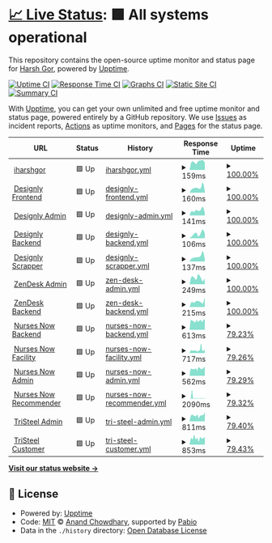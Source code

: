 # [📈 Live Status](https://iharshgor.github.io/upptime): <!--live status--> **🟩 All systems operational**

This repository contains the open-source uptime monitor and status page for [Harsh Gor](iharshgor.com), powered by [Upptime](https://github.com/upptime/upptime).

[![Uptime CI](https://github.com/iharshgor/upptime/workflows/Uptime%20CI/badge.svg)](https://github.com/iharshgor/upptime/actions?query=workflow%3A%22Uptime+CI%22)
[![Response Time CI](https://github.com/iharshgor/upptime/workflows/Response%20Time%20CI/badge.svg)](https://github.com/iharshgor/upptime/actions?query=workflow%3A%22Response+Time+CI%22)
[![Graphs CI](https://github.com/iharshgor/upptime/workflows/Graphs%20CI/badge.svg)](https://github.com/iharshgor/upptime/actions?query=workflow%3A%22Graphs+CI%22)
[![Static Site CI](https://github.com/iharshgor/upptime/workflows/Static%20Site%20CI/badge.svg)](https://github.com/iharshgor/upptime/actions?query=workflow%3A%22Static+Site+CI%22)
[![Summary CI](https://github.com/iharshgor/upptime/workflows/Summary%20CI/badge.svg)](https://github.com/iharshgor/upptime/actions?query=workflow%3A%22Summary+CI%22)

With [Upptime](https://upptime.js.org), you can get your own unlimited and free uptime monitor and status page, powered entirely by a GitHub repository. We use [Issues](https://github.com/iharshgor/upptime/issues) as incident reports, [Actions](https://github.com/iharshgor/upptime/actions) as uptime monitors, and [Pages](https://iharshgor.github.io/upptime) for the status page.

<!--start: status pages-->
<!-- This summary is generated by Upptime (https://github.com/upptime/upptime) -->
<!-- Do not edit this manually, your changes will be overwritten -->
<!-- prettier-ignore -->
| URL | Status | History | Response Time | Uptime |
| --- | ------ | ------- | ------------- | ------ |
| <img alt="" src="https://icons.duckduckgo.com/ip3/iharshgor.com.ico" height="13"> [iharshgor](https://iharshgor.com) | 🟩 Up | [iharshgor.yml](https://github.com/iharshgor/upptime/commits/HEAD/history/iharshgor.yml) | <details><summary><img alt="Response time graph" src="./graphs/iharshgor/response-time-week.png" height="20"> 159ms</summary><br><a href="https://iharshgor.github.io/upptime/history/iharshgor"><img alt="Response time 160" src="https://img.shields.io/endpoint?url=https%3A%2F%2Fraw.githubusercontent.com%2Fiharshgor%2Fupptime%2FHEAD%2Fapi%2Fiharshgor%2Fresponse-time.json"></a><br><a href="https://iharshgor.github.io/upptime/history/iharshgor"><img alt="24-hour response time 137" src="https://img.shields.io/endpoint?url=https%3A%2F%2Fraw.githubusercontent.com%2Fiharshgor%2Fupptime%2FHEAD%2Fapi%2Fiharshgor%2Fresponse-time-day.json"></a><br><a href="https://iharshgor.github.io/upptime/history/iharshgor"><img alt="7-day response time 159" src="https://img.shields.io/endpoint?url=https%3A%2F%2Fraw.githubusercontent.com%2Fiharshgor%2Fupptime%2FHEAD%2Fapi%2Fiharshgor%2Fresponse-time-week.json"></a><br><a href="https://iharshgor.github.io/upptime/history/iharshgor"><img alt="30-day response time 158" src="https://img.shields.io/endpoint?url=https%3A%2F%2Fraw.githubusercontent.com%2Fiharshgor%2Fupptime%2FHEAD%2Fapi%2Fiharshgor%2Fresponse-time-month.json"></a><br><a href="https://iharshgor.github.io/upptime/history/iharshgor"><img alt="1-year response time 160" src="https://img.shields.io/endpoint?url=https%3A%2F%2Fraw.githubusercontent.com%2Fiharshgor%2Fupptime%2FHEAD%2Fapi%2Fiharshgor%2Fresponse-time-year.json"></a></details> | <details><summary><a href="https://iharshgor.github.io/upptime/history/iharshgor">100.00%</a></summary><a href="https://iharshgor.github.io/upptime/history/iharshgor"><img alt="All-time uptime 100.00%" src="https://img.shields.io/endpoint?url=https%3A%2F%2Fraw.githubusercontent.com%2Fiharshgor%2Fupptime%2FHEAD%2Fapi%2Fiharshgor%2Fuptime.json"></a><br><a href="https://iharshgor.github.io/upptime/history/iharshgor"><img alt="24-hour uptime 100.00%" src="https://img.shields.io/endpoint?url=https%3A%2F%2Fraw.githubusercontent.com%2Fiharshgor%2Fupptime%2FHEAD%2Fapi%2Fiharshgor%2Fuptime-day.json"></a><br><a href="https://iharshgor.github.io/upptime/history/iharshgor"><img alt="7-day uptime 100.00%" src="https://img.shields.io/endpoint?url=https%3A%2F%2Fraw.githubusercontent.com%2Fiharshgor%2Fupptime%2FHEAD%2Fapi%2Fiharshgor%2Fuptime-week.json"></a><br><a href="https://iharshgor.github.io/upptime/history/iharshgor"><img alt="30-day uptime 100.00%" src="https://img.shields.io/endpoint?url=https%3A%2F%2Fraw.githubusercontent.com%2Fiharshgor%2Fupptime%2FHEAD%2Fapi%2Fiharshgor%2Fuptime-month.json"></a><br><a href="https://iharshgor.github.io/upptime/history/iharshgor"><img alt="1-year uptime 100.00%" src="https://img.shields.io/endpoint?url=https%3A%2F%2Fraw.githubusercontent.com%2Fiharshgor%2Fupptime%2FHEAD%2Fapi%2Fiharshgor%2Fuptime-year.json"></a></details>
| <img alt="" src="https://icons.duckduckgo.com/ip3/designlylabs.com.ico" height="13"> [Designly Frontend](https://designlylabs.com) | 🟩 Up | [designly-frontend.yml](https://github.com/iharshgor/upptime/commits/HEAD/history/designly-frontend.yml) | <details><summary><img alt="Response time graph" src="./graphs/designly-frontend/response-time-week.png" height="20"> 160ms</summary><br><a href="https://iharshgor.github.io/upptime/history/designly-frontend"><img alt="Response time 194" src="https://img.shields.io/endpoint?url=https%3A%2F%2Fraw.githubusercontent.com%2Fiharshgor%2Fupptime%2FHEAD%2Fapi%2Fdesignly-frontend%2Fresponse-time.json"></a><br><a href="https://iharshgor.github.io/upptime/history/designly-frontend"><img alt="24-hour response time 55" src="https://img.shields.io/endpoint?url=https%3A%2F%2Fraw.githubusercontent.com%2Fiharshgor%2Fupptime%2FHEAD%2Fapi%2Fdesignly-frontend%2Fresponse-time-day.json"></a><br><a href="https://iharshgor.github.io/upptime/history/designly-frontend"><img alt="7-day response time 160" src="https://img.shields.io/endpoint?url=https%3A%2F%2Fraw.githubusercontent.com%2Fiharshgor%2Fupptime%2FHEAD%2Fapi%2Fdesignly-frontend%2Fresponse-time-week.json"></a><br><a href="https://iharshgor.github.io/upptime/history/designly-frontend"><img alt="30-day response time 192" src="https://img.shields.io/endpoint?url=https%3A%2F%2Fraw.githubusercontent.com%2Fiharshgor%2Fupptime%2FHEAD%2Fapi%2Fdesignly-frontend%2Fresponse-time-month.json"></a><br><a href="https://iharshgor.github.io/upptime/history/designly-frontend"><img alt="1-year response time 194" src="https://img.shields.io/endpoint?url=https%3A%2F%2Fraw.githubusercontent.com%2Fiharshgor%2Fupptime%2FHEAD%2Fapi%2Fdesignly-frontend%2Fresponse-time-year.json"></a></details> | <details><summary><a href="https://iharshgor.github.io/upptime/history/designly-frontend">100.00%</a></summary><a href="https://iharshgor.github.io/upptime/history/designly-frontend"><img alt="All-time uptime 99.98%" src="https://img.shields.io/endpoint?url=https%3A%2F%2Fraw.githubusercontent.com%2Fiharshgor%2Fupptime%2FHEAD%2Fapi%2Fdesignly-frontend%2Fuptime.json"></a><br><a href="https://iharshgor.github.io/upptime/history/designly-frontend"><img alt="24-hour uptime 100.00%" src="https://img.shields.io/endpoint?url=https%3A%2F%2Fraw.githubusercontent.com%2Fiharshgor%2Fupptime%2FHEAD%2Fapi%2Fdesignly-frontend%2Fuptime-day.json"></a><br><a href="https://iharshgor.github.io/upptime/history/designly-frontend"><img alt="7-day uptime 100.00%" src="https://img.shields.io/endpoint?url=https%3A%2F%2Fraw.githubusercontent.com%2Fiharshgor%2Fupptime%2FHEAD%2Fapi%2Fdesignly-frontend%2Fuptime-week.json"></a><br><a href="https://iharshgor.github.io/upptime/history/designly-frontend"><img alt="30-day uptime 99.96%" src="https://img.shields.io/endpoint?url=https%3A%2F%2Fraw.githubusercontent.com%2Fiharshgor%2Fupptime%2FHEAD%2Fapi%2Fdesignly-frontend%2Fuptime-month.json"></a><br><a href="https://iharshgor.github.io/upptime/history/designly-frontend"><img alt="1-year uptime 99.98%" src="https://img.shields.io/endpoint?url=https%3A%2F%2Fraw.githubusercontent.com%2Fiharshgor%2Fupptime%2FHEAD%2Fapi%2Fdesignly-frontend%2Fuptime-year.json"></a></details>
| <img alt="" src="https://icons.duckduckgo.com/ip3/admin.designlylabs.com.ico" height="13"> [Designly Admin](https://admin.designlylabs.com/admin) | 🟩 Up | [designly-admin.yml](https://github.com/iharshgor/upptime/commits/HEAD/history/designly-admin.yml) | <details><summary><img alt="Response time graph" src="./graphs/designly-admin/response-time-week.png" height="20"> 141ms</summary><br><a href="https://iharshgor.github.io/upptime/history/designly-admin"><img alt="Response time 135" src="https://img.shields.io/endpoint?url=https%3A%2F%2Fraw.githubusercontent.com%2Fiharshgor%2Fupptime%2FHEAD%2Fapi%2Fdesignly-admin%2Fresponse-time.json"></a><br><a href="https://iharshgor.github.io/upptime/history/designly-admin"><img alt="24-hour response time 70" src="https://img.shields.io/endpoint?url=https%3A%2F%2Fraw.githubusercontent.com%2Fiharshgor%2Fupptime%2FHEAD%2Fapi%2Fdesignly-admin%2Fresponse-time-day.json"></a><br><a href="https://iharshgor.github.io/upptime/history/designly-admin"><img alt="7-day response time 141" src="https://img.shields.io/endpoint?url=https%3A%2F%2Fraw.githubusercontent.com%2Fiharshgor%2Fupptime%2FHEAD%2Fapi%2Fdesignly-admin%2Fresponse-time-week.json"></a><br><a href="https://iharshgor.github.io/upptime/history/designly-admin"><img alt="30-day response time 133" src="https://img.shields.io/endpoint?url=https%3A%2F%2Fraw.githubusercontent.com%2Fiharshgor%2Fupptime%2FHEAD%2Fapi%2Fdesignly-admin%2Fresponse-time-month.json"></a><br><a href="https://iharshgor.github.io/upptime/history/designly-admin"><img alt="1-year response time 135" src="https://img.shields.io/endpoint?url=https%3A%2F%2Fraw.githubusercontent.com%2Fiharshgor%2Fupptime%2FHEAD%2Fapi%2Fdesignly-admin%2Fresponse-time-year.json"></a></details> | <details><summary><a href="https://iharshgor.github.io/upptime/history/designly-admin">100.00%</a></summary><a href="https://iharshgor.github.io/upptime/history/designly-admin"><img alt="All-time uptime 100.00%" src="https://img.shields.io/endpoint?url=https%3A%2F%2Fraw.githubusercontent.com%2Fiharshgor%2Fupptime%2FHEAD%2Fapi%2Fdesignly-admin%2Fuptime.json"></a><br><a href="https://iharshgor.github.io/upptime/history/designly-admin"><img alt="24-hour uptime 100.00%" src="https://img.shields.io/endpoint?url=https%3A%2F%2Fraw.githubusercontent.com%2Fiharshgor%2Fupptime%2FHEAD%2Fapi%2Fdesignly-admin%2Fuptime-day.json"></a><br><a href="https://iharshgor.github.io/upptime/history/designly-admin"><img alt="7-day uptime 100.00%" src="https://img.shields.io/endpoint?url=https%3A%2F%2Fraw.githubusercontent.com%2Fiharshgor%2Fupptime%2FHEAD%2Fapi%2Fdesignly-admin%2Fuptime-week.json"></a><br><a href="https://iharshgor.github.io/upptime/history/designly-admin"><img alt="30-day uptime 100.00%" src="https://img.shields.io/endpoint?url=https%3A%2F%2Fraw.githubusercontent.com%2Fiharshgor%2Fupptime%2FHEAD%2Fapi%2Fdesignly-admin%2Fuptime-month.json"></a><br><a href="https://iharshgor.github.io/upptime/history/designly-admin"><img alt="1-year uptime 100.00%" src="https://img.shields.io/endpoint?url=https%3A%2F%2Fraw.githubusercontent.com%2Fiharshgor%2Fupptime%2FHEAD%2Fapi%2Fdesignly-admin%2Fuptime-year.json"></a></details>
| <img alt="" src="https://icons.duckduckgo.com/ip3/api.designlylabs.com.ico" height="13"> [Designly Backend](https://api.designlylabs.com/status) | 🟩 Up | [designly-backend.yml](https://github.com/iharshgor/upptime/commits/HEAD/history/designly-backend.yml) | <details><summary><img alt="Response time graph" src="./graphs/designly-backend/response-time-week.png" height="20"> 106ms</summary><br><a href="https://iharshgor.github.io/upptime/history/designly-backend"><img alt="Response time 123" src="https://img.shields.io/endpoint?url=https%3A%2F%2Fraw.githubusercontent.com%2Fiharshgor%2Fupptime%2FHEAD%2Fapi%2Fdesignly-backend%2Fresponse-time.json"></a><br><a href="https://iharshgor.github.io/upptime/history/designly-backend"><img alt="24-hour response time 111" src="https://img.shields.io/endpoint?url=https%3A%2F%2Fraw.githubusercontent.com%2Fiharshgor%2Fupptime%2FHEAD%2Fapi%2Fdesignly-backend%2Fresponse-time-day.json"></a><br><a href="https://iharshgor.github.io/upptime/history/designly-backend"><img alt="7-day response time 106" src="https://img.shields.io/endpoint?url=https%3A%2F%2Fraw.githubusercontent.com%2Fiharshgor%2Fupptime%2FHEAD%2Fapi%2Fdesignly-backend%2Fresponse-time-week.json"></a><br><a href="https://iharshgor.github.io/upptime/history/designly-backend"><img alt="30-day response time 122" src="https://img.shields.io/endpoint?url=https%3A%2F%2Fraw.githubusercontent.com%2Fiharshgor%2Fupptime%2FHEAD%2Fapi%2Fdesignly-backend%2Fresponse-time-month.json"></a><br><a href="https://iharshgor.github.io/upptime/history/designly-backend"><img alt="1-year response time 123" src="https://img.shields.io/endpoint?url=https%3A%2F%2Fraw.githubusercontent.com%2Fiharshgor%2Fupptime%2FHEAD%2Fapi%2Fdesignly-backend%2Fresponse-time-year.json"></a></details> | <details><summary><a href="https://iharshgor.github.io/upptime/history/designly-backend">100.00%</a></summary><a href="https://iharshgor.github.io/upptime/history/designly-backend"><img alt="All-time uptime 81.57%" src="https://img.shields.io/endpoint?url=https%3A%2F%2Fraw.githubusercontent.com%2Fiharshgor%2Fupptime%2FHEAD%2Fapi%2Fdesignly-backend%2Fuptime.json"></a><br><a href="https://iharshgor.github.io/upptime/history/designly-backend"><img alt="24-hour uptime 100.00%" src="https://img.shields.io/endpoint?url=https%3A%2F%2Fraw.githubusercontent.com%2Fiharshgor%2Fupptime%2FHEAD%2Fapi%2Fdesignly-backend%2Fuptime-day.json"></a><br><a href="https://iharshgor.github.io/upptime/history/designly-backend"><img alt="7-day uptime 100.00%" src="https://img.shields.io/endpoint?url=https%3A%2F%2Fraw.githubusercontent.com%2Fiharshgor%2Fupptime%2FHEAD%2Fapi%2Fdesignly-backend%2Fuptime-week.json"></a><br><a href="https://iharshgor.github.io/upptime/history/designly-backend"><img alt="30-day uptime 76.67%" src="https://img.shields.io/endpoint?url=https%3A%2F%2Fraw.githubusercontent.com%2Fiharshgor%2Fupptime%2FHEAD%2Fapi%2Fdesignly-backend%2Fuptime-month.json"></a><br><a href="https://iharshgor.github.io/upptime/history/designly-backend"><img alt="1-year uptime 81.57%" src="https://img.shields.io/endpoint?url=https%3A%2F%2Fraw.githubusercontent.com%2Fiharshgor%2Fupptime%2FHEAD%2Fapi%2Fdesignly-backend%2Fuptime-year.json"></a></details>
| <img alt="" src="https://icons.duckduckgo.com/ip3/scrap.designlylabs.com.ico" height="13"> [Designly Scrapper](https://scrap.designlylabs.com/status) | 🟩 Up | [designly-scrapper.yml](https://github.com/iharshgor/upptime/commits/HEAD/history/designly-scrapper.yml) | <details><summary><img alt="Response time graph" src="./graphs/designly-scrapper/response-time-week.png" height="20"> 137ms</summary><br><a href="https://iharshgor.github.io/upptime/history/designly-scrapper"><img alt="Response time 149" src="https://img.shields.io/endpoint?url=https%3A%2F%2Fraw.githubusercontent.com%2Fiharshgor%2Fupptime%2FHEAD%2Fapi%2Fdesignly-scrapper%2Fresponse-time.json"></a><br><a href="https://iharshgor.github.io/upptime/history/designly-scrapper"><img alt="24-hour response time 70" src="https://img.shields.io/endpoint?url=https%3A%2F%2Fraw.githubusercontent.com%2Fiharshgor%2Fupptime%2FHEAD%2Fapi%2Fdesignly-scrapper%2Fresponse-time-day.json"></a><br><a href="https://iharshgor.github.io/upptime/history/designly-scrapper"><img alt="7-day response time 137" src="https://img.shields.io/endpoint?url=https%3A%2F%2Fraw.githubusercontent.com%2Fiharshgor%2Fupptime%2FHEAD%2Fapi%2Fdesignly-scrapper%2Fresponse-time-week.json"></a><br><a href="https://iharshgor.github.io/upptime/history/designly-scrapper"><img alt="30-day response time 155" src="https://img.shields.io/endpoint?url=https%3A%2F%2Fraw.githubusercontent.com%2Fiharshgor%2Fupptime%2FHEAD%2Fapi%2Fdesignly-scrapper%2Fresponse-time-month.json"></a><br><a href="https://iharshgor.github.io/upptime/history/designly-scrapper"><img alt="1-year response time 149" src="https://img.shields.io/endpoint?url=https%3A%2F%2Fraw.githubusercontent.com%2Fiharshgor%2Fupptime%2FHEAD%2Fapi%2Fdesignly-scrapper%2Fresponse-time-year.json"></a></details> | <details><summary><a href="https://iharshgor.github.io/upptime/history/designly-scrapper">100.00%</a></summary><a href="https://iharshgor.github.io/upptime/history/designly-scrapper"><img alt="All-time uptime 81.55%" src="https://img.shields.io/endpoint?url=https%3A%2F%2Fraw.githubusercontent.com%2Fiharshgor%2Fupptime%2FHEAD%2Fapi%2Fdesignly-scrapper%2Fuptime.json"></a><br><a href="https://iharshgor.github.io/upptime/history/designly-scrapper"><img alt="24-hour uptime 100.00%" src="https://img.shields.io/endpoint?url=https%3A%2F%2Fraw.githubusercontent.com%2Fiharshgor%2Fupptime%2FHEAD%2Fapi%2Fdesignly-scrapper%2Fuptime-day.json"></a><br><a href="https://iharshgor.github.io/upptime/history/designly-scrapper"><img alt="7-day uptime 100.00%" src="https://img.shields.io/endpoint?url=https%3A%2F%2Fraw.githubusercontent.com%2Fiharshgor%2Fupptime%2FHEAD%2Fapi%2Fdesignly-scrapper%2Fuptime-week.json"></a><br><a href="https://iharshgor.github.io/upptime/history/designly-scrapper"><img alt="30-day uptime 76.64%" src="https://img.shields.io/endpoint?url=https%3A%2F%2Fraw.githubusercontent.com%2Fiharshgor%2Fupptime%2FHEAD%2Fapi%2Fdesignly-scrapper%2Fuptime-month.json"></a><br><a href="https://iharshgor.github.io/upptime/history/designly-scrapper"><img alt="1-year uptime 81.55%" src="https://img.shields.io/endpoint?url=https%3A%2F%2Fraw.githubusercontent.com%2Fiharshgor%2Fupptime%2FHEAD%2Fapi%2Fdesignly-scrapper%2Fuptime-year.json"></a></details>
| <img alt="" src="https://icons.duckduckgo.com/ip3/zen.solz.me.ico" height="13"> [ZenDesk Admin](https://zen.solz.me) | 🟩 Up | [zen-desk-admin.yml](https://github.com/iharshgor/upptime/commits/HEAD/history/zen-desk-admin.yml) | <details><summary><img alt="Response time graph" src="./graphs/zen-desk-admin/response-time-week.png" height="20"> 249ms</summary><br><a href="https://iharshgor.github.io/upptime/history/zen-desk-admin"><img alt="Response time 239" src="https://img.shields.io/endpoint?url=https%3A%2F%2Fraw.githubusercontent.com%2Fiharshgor%2Fupptime%2FHEAD%2Fapi%2Fzen-desk-admin%2Fresponse-time.json"></a><br><a href="https://iharshgor.github.io/upptime/history/zen-desk-admin"><img alt="24-hour response time 221" src="https://img.shields.io/endpoint?url=https%3A%2F%2Fraw.githubusercontent.com%2Fiharshgor%2Fupptime%2FHEAD%2Fapi%2Fzen-desk-admin%2Fresponse-time-day.json"></a><br><a href="https://iharshgor.github.io/upptime/history/zen-desk-admin"><img alt="7-day response time 249" src="https://img.shields.io/endpoint?url=https%3A%2F%2Fraw.githubusercontent.com%2Fiharshgor%2Fupptime%2FHEAD%2Fapi%2Fzen-desk-admin%2Fresponse-time-week.json"></a><br><a href="https://iharshgor.github.io/upptime/history/zen-desk-admin"><img alt="30-day response time 235" src="https://img.shields.io/endpoint?url=https%3A%2F%2Fraw.githubusercontent.com%2Fiharshgor%2Fupptime%2FHEAD%2Fapi%2Fzen-desk-admin%2Fresponse-time-month.json"></a><br><a href="https://iharshgor.github.io/upptime/history/zen-desk-admin"><img alt="1-year response time 239" src="https://img.shields.io/endpoint?url=https%3A%2F%2Fraw.githubusercontent.com%2Fiharshgor%2Fupptime%2FHEAD%2Fapi%2Fzen-desk-admin%2Fresponse-time-year.json"></a></details> | <details><summary><a href="https://iharshgor.github.io/upptime/history/zen-desk-admin">100.00%</a></summary><a href="https://iharshgor.github.io/upptime/history/zen-desk-admin"><img alt="All-time uptime 98.45%" src="https://img.shields.io/endpoint?url=https%3A%2F%2Fraw.githubusercontent.com%2Fiharshgor%2Fupptime%2FHEAD%2Fapi%2Fzen-desk-admin%2Fuptime.json"></a><br><a href="https://iharshgor.github.io/upptime/history/zen-desk-admin"><img alt="24-hour uptime 100.00%" src="https://img.shields.io/endpoint?url=https%3A%2F%2Fraw.githubusercontent.com%2Fiharshgor%2Fupptime%2FHEAD%2Fapi%2Fzen-desk-admin%2Fuptime-day.json"></a><br><a href="https://iharshgor.github.io/upptime/history/zen-desk-admin"><img alt="7-day uptime 100.00%" src="https://img.shields.io/endpoint?url=https%3A%2F%2Fraw.githubusercontent.com%2Fiharshgor%2Fupptime%2FHEAD%2Fapi%2Fzen-desk-admin%2Fuptime-week.json"></a><br><a href="https://iharshgor.github.io/upptime/history/zen-desk-admin"><img alt="30-day uptime 97.66%" src="https://img.shields.io/endpoint?url=https%3A%2F%2Fraw.githubusercontent.com%2Fiharshgor%2Fupptime%2FHEAD%2Fapi%2Fzen-desk-admin%2Fuptime-month.json"></a><br><a href="https://iharshgor.github.io/upptime/history/zen-desk-admin"><img alt="1-year uptime 98.45%" src="https://img.shields.io/endpoint?url=https%3A%2F%2Fraw.githubusercontent.com%2Fiharshgor%2Fupptime%2FHEAD%2Fapi%2Fzen-desk-admin%2Fuptime-year.json"></a></details>
| <img alt="" src="https://icons.duckduckgo.com/ip3/zen-api.solz.me.ico" height="13"> [ZenDesk Backend](https://zen-api.solz.me/admin) | 🟩 Up | [zen-desk-backend.yml](https://github.com/iharshgor/upptime/commits/HEAD/history/zen-desk-backend.yml) | <details><summary><img alt="Response time graph" src="./graphs/zen-desk-backend/response-time-week.png" height="20"> 215ms</summary><br><a href="https://iharshgor.github.io/upptime/history/zen-desk-backend"><img alt="Response time 232" src="https://img.shields.io/endpoint?url=https%3A%2F%2Fraw.githubusercontent.com%2Fiharshgor%2Fupptime%2FHEAD%2Fapi%2Fzen-desk-backend%2Fresponse-time.json"></a><br><a href="https://iharshgor.github.io/upptime/history/zen-desk-backend"><img alt="24-hour response time 369" src="https://img.shields.io/endpoint?url=https%3A%2F%2Fraw.githubusercontent.com%2Fiharshgor%2Fupptime%2FHEAD%2Fapi%2Fzen-desk-backend%2Fresponse-time-day.json"></a><br><a href="https://iharshgor.github.io/upptime/history/zen-desk-backend"><img alt="7-day response time 215" src="https://img.shields.io/endpoint?url=https%3A%2F%2Fraw.githubusercontent.com%2Fiharshgor%2Fupptime%2FHEAD%2Fapi%2Fzen-desk-backend%2Fresponse-time-week.json"></a><br><a href="https://iharshgor.github.io/upptime/history/zen-desk-backend"><img alt="30-day response time 235" src="https://img.shields.io/endpoint?url=https%3A%2F%2Fraw.githubusercontent.com%2Fiharshgor%2Fupptime%2FHEAD%2Fapi%2Fzen-desk-backend%2Fresponse-time-month.json"></a><br><a href="https://iharshgor.github.io/upptime/history/zen-desk-backend"><img alt="1-year response time 232" src="https://img.shields.io/endpoint?url=https%3A%2F%2Fraw.githubusercontent.com%2Fiharshgor%2Fupptime%2FHEAD%2Fapi%2Fzen-desk-backend%2Fresponse-time-year.json"></a></details> | <details><summary><a href="https://iharshgor.github.io/upptime/history/zen-desk-backend">100.00%</a></summary><a href="https://iharshgor.github.io/upptime/history/zen-desk-backend"><img alt="All-time uptime 98.45%" src="https://img.shields.io/endpoint?url=https%3A%2F%2Fraw.githubusercontent.com%2Fiharshgor%2Fupptime%2FHEAD%2Fapi%2Fzen-desk-backend%2Fuptime.json"></a><br><a href="https://iharshgor.github.io/upptime/history/zen-desk-backend"><img alt="24-hour uptime 100.00%" src="https://img.shields.io/endpoint?url=https%3A%2F%2Fraw.githubusercontent.com%2Fiharshgor%2Fupptime%2FHEAD%2Fapi%2Fzen-desk-backend%2Fuptime-day.json"></a><br><a href="https://iharshgor.github.io/upptime/history/zen-desk-backend"><img alt="7-day uptime 100.00%" src="https://img.shields.io/endpoint?url=https%3A%2F%2Fraw.githubusercontent.com%2Fiharshgor%2Fupptime%2FHEAD%2Fapi%2Fzen-desk-backend%2Fuptime-week.json"></a><br><a href="https://iharshgor.github.io/upptime/history/zen-desk-backend"><img alt="30-day uptime 97.66%" src="https://img.shields.io/endpoint?url=https%3A%2F%2Fraw.githubusercontent.com%2Fiharshgor%2Fupptime%2FHEAD%2Fapi%2Fzen-desk-backend%2Fuptime-month.json"></a><br><a href="https://iharshgor.github.io/upptime/history/zen-desk-backend"><img alt="1-year uptime 98.45%" src="https://img.shields.io/endpoint?url=https%3A%2F%2Fraw.githubusercontent.com%2Fiharshgor%2Fupptime%2FHEAD%2Fapi%2Fzen-desk-backend%2Fuptime-year.json"></a></details>
| <img alt="" src="https://icons.duckduckgo.com/ip3/nurses-now-api.solz.me.ico" height="13"> [Nurses Now Backend](https://nurses-now-api.solz.me/api/status) | 🟩 Up | [nurses-now-backend.yml](https://github.com/iharshgor/upptime/commits/HEAD/history/nurses-now-backend.yml) | <details><summary><img alt="Response time graph" src="./graphs/nurses-now-backend/response-time-week.png" height="20"> 613ms</summary><br><a href="https://iharshgor.github.io/upptime/history/nurses-now-backend"><img alt="Response time 617" src="https://img.shields.io/endpoint?url=https%3A%2F%2Fraw.githubusercontent.com%2Fiharshgor%2Fupptime%2FHEAD%2Fapi%2Fnurses-now-backend%2Fresponse-time.json"></a><br><a href="https://iharshgor.github.io/upptime/history/nurses-now-backend"><img alt="24-hour response time 697" src="https://img.shields.io/endpoint?url=https%3A%2F%2Fraw.githubusercontent.com%2Fiharshgor%2Fupptime%2FHEAD%2Fapi%2Fnurses-now-backend%2Fresponse-time-day.json"></a><br><a href="https://iharshgor.github.io/upptime/history/nurses-now-backend"><img alt="7-day response time 613" src="https://img.shields.io/endpoint?url=https%3A%2F%2Fraw.githubusercontent.com%2Fiharshgor%2Fupptime%2FHEAD%2Fapi%2Fnurses-now-backend%2Fresponse-time-week.json"></a><br><a href="https://iharshgor.github.io/upptime/history/nurses-now-backend"><img alt="30-day response time 649" src="https://img.shields.io/endpoint?url=https%3A%2F%2Fraw.githubusercontent.com%2Fiharshgor%2Fupptime%2FHEAD%2Fapi%2Fnurses-now-backend%2Fresponse-time-month.json"></a><br><a href="https://iharshgor.github.io/upptime/history/nurses-now-backend"><img alt="1-year response time 617" src="https://img.shields.io/endpoint?url=https%3A%2F%2Fraw.githubusercontent.com%2Fiharshgor%2Fupptime%2FHEAD%2Fapi%2Fnurses-now-backend%2Fresponse-time-year.json"></a></details> | <details><summary><a href="https://iharshgor.github.io/upptime/history/nurses-now-backend">79.23%</a></summary><a href="https://iharshgor.github.io/upptime/history/nurses-now-backend"><img alt="All-time uptime 92.89%" src="https://img.shields.io/endpoint?url=https%3A%2F%2Fraw.githubusercontent.com%2Fiharshgor%2Fupptime%2FHEAD%2Fapi%2Fnurses-now-backend%2Fuptime.json"></a><br><a href="https://iharshgor.github.io/upptime/history/nurses-now-backend"><img alt="24-hour uptime 100.00%" src="https://img.shields.io/endpoint?url=https%3A%2F%2Fraw.githubusercontent.com%2Fiharshgor%2Fupptime%2FHEAD%2Fapi%2Fnurses-now-backend%2Fuptime-day.json"></a><br><a href="https://iharshgor.github.io/upptime/history/nurses-now-backend"><img alt="7-day uptime 79.23%" src="https://img.shields.io/endpoint?url=https%3A%2F%2Fraw.githubusercontent.com%2Fiharshgor%2Fupptime%2FHEAD%2Fapi%2Fnurses-now-backend%2Fuptime-week.json"></a><br><a href="https://iharshgor.github.io/upptime/history/nurses-now-backend"><img alt="30-day uptime 89.70%" src="https://img.shields.io/endpoint?url=https%3A%2F%2Fraw.githubusercontent.com%2Fiharshgor%2Fupptime%2FHEAD%2Fapi%2Fnurses-now-backend%2Fuptime-month.json"></a><br><a href="https://iharshgor.github.io/upptime/history/nurses-now-backend"><img alt="1-year uptime 92.89%" src="https://img.shields.io/endpoint?url=https%3A%2F%2Fraw.githubusercontent.com%2Fiharshgor%2Fupptime%2FHEAD%2Fapi%2Fnurses-now-backend%2Fuptime-year.json"></a></details>
| <img alt="" src="https://icons.duckduckgo.com/ip3/nurses-now-facility.solz.me.ico" height="13"> [Nurses Now Facility](https://nurses-now-facility.solz.me/login) | 🟩 Up | [nurses-now-facility.yml](https://github.com/iharshgor/upptime/commits/HEAD/history/nurses-now-facility.yml) | <details><summary><img alt="Response time graph" src="./graphs/nurses-now-facility/response-time-week.png" height="20"> 717ms</summary><br><a href="https://iharshgor.github.io/upptime/history/nurses-now-facility"><img alt="Response time 637" src="https://img.shields.io/endpoint?url=https%3A%2F%2Fraw.githubusercontent.com%2Fiharshgor%2Fupptime%2FHEAD%2Fapi%2Fnurses-now-facility%2Fresponse-time.json"></a><br><a href="https://iharshgor.github.io/upptime/history/nurses-now-facility"><img alt="24-hour response time 805" src="https://img.shields.io/endpoint?url=https%3A%2F%2Fraw.githubusercontent.com%2Fiharshgor%2Fupptime%2FHEAD%2Fapi%2Fnurses-now-facility%2Fresponse-time-day.json"></a><br><a href="https://iharshgor.github.io/upptime/history/nurses-now-facility"><img alt="7-day response time 717" src="https://img.shields.io/endpoint?url=https%3A%2F%2Fraw.githubusercontent.com%2Fiharshgor%2Fupptime%2FHEAD%2Fapi%2Fnurses-now-facility%2Fresponse-time-week.json"></a><br><a href="https://iharshgor.github.io/upptime/history/nurses-now-facility"><img alt="30-day response time 665" src="https://img.shields.io/endpoint?url=https%3A%2F%2Fraw.githubusercontent.com%2Fiharshgor%2Fupptime%2FHEAD%2Fapi%2Fnurses-now-facility%2Fresponse-time-month.json"></a><br><a href="https://iharshgor.github.io/upptime/history/nurses-now-facility"><img alt="1-year response time 637" src="https://img.shields.io/endpoint?url=https%3A%2F%2Fraw.githubusercontent.com%2Fiharshgor%2Fupptime%2FHEAD%2Fapi%2Fnurses-now-facility%2Fresponse-time-year.json"></a></details> | <details><summary><a href="https://iharshgor.github.io/upptime/history/nurses-now-facility">79.26%</a></summary><a href="https://iharshgor.github.io/upptime/history/nurses-now-facility"><img alt="All-time uptime 92.95%" src="https://img.shields.io/endpoint?url=https%3A%2F%2Fraw.githubusercontent.com%2Fiharshgor%2Fupptime%2FHEAD%2Fapi%2Fnurses-now-facility%2Fuptime.json"></a><br><a href="https://iharshgor.github.io/upptime/history/nurses-now-facility"><img alt="24-hour uptime 100.00%" src="https://img.shields.io/endpoint?url=https%3A%2F%2Fraw.githubusercontent.com%2Fiharshgor%2Fupptime%2FHEAD%2Fapi%2Fnurses-now-facility%2Fuptime-day.json"></a><br><a href="https://iharshgor.github.io/upptime/history/nurses-now-facility"><img alt="7-day uptime 79.26%" src="https://img.shields.io/endpoint?url=https%3A%2F%2Fraw.githubusercontent.com%2Fiharshgor%2Fupptime%2FHEAD%2Fapi%2Fnurses-now-facility%2Fuptime-week.json"></a><br><a href="https://iharshgor.github.io/upptime/history/nurses-now-facility"><img alt="30-day uptime 89.71%" src="https://img.shields.io/endpoint?url=https%3A%2F%2Fraw.githubusercontent.com%2Fiharshgor%2Fupptime%2FHEAD%2Fapi%2Fnurses-now-facility%2Fuptime-month.json"></a><br><a href="https://iharshgor.github.io/upptime/history/nurses-now-facility"><img alt="1-year uptime 92.95%" src="https://img.shields.io/endpoint?url=https%3A%2F%2Fraw.githubusercontent.com%2Fiharshgor%2Fupptime%2FHEAD%2Fapi%2Fnurses-now-facility%2Fuptime-year.json"></a></details>
| <img alt="" src="https://icons.duckduckgo.com/ip3/nurses-now-admin.solz.me.ico" height="13"> [Nurses Now Admin](https://nurses-now-admin.solz.me/login) | 🟩 Up | [nurses-now-admin.yml](https://github.com/iharshgor/upptime/commits/HEAD/history/nurses-now-admin.yml) | <details><summary><img alt="Response time graph" src="./graphs/nurses-now-admin/response-time-week.png" height="20"> 562ms</summary><br><a href="https://iharshgor.github.io/upptime/history/nurses-now-admin"><img alt="Response time 629" src="https://img.shields.io/endpoint?url=https%3A%2F%2Fraw.githubusercontent.com%2Fiharshgor%2Fupptime%2FHEAD%2Fapi%2Fnurses-now-admin%2Fresponse-time.json"></a><br><a href="https://iharshgor.github.io/upptime/history/nurses-now-admin"><img alt="24-hour response time 712" src="https://img.shields.io/endpoint?url=https%3A%2F%2Fraw.githubusercontent.com%2Fiharshgor%2Fupptime%2FHEAD%2Fapi%2Fnurses-now-admin%2Fresponse-time-day.json"></a><br><a href="https://iharshgor.github.io/upptime/history/nurses-now-admin"><img alt="7-day response time 562" src="https://img.shields.io/endpoint?url=https%3A%2F%2Fraw.githubusercontent.com%2Fiharshgor%2Fupptime%2FHEAD%2Fapi%2Fnurses-now-admin%2Fresponse-time-week.json"></a><br><a href="https://iharshgor.github.io/upptime/history/nurses-now-admin"><img alt="30-day response time 643" src="https://img.shields.io/endpoint?url=https%3A%2F%2Fraw.githubusercontent.com%2Fiharshgor%2Fupptime%2FHEAD%2Fapi%2Fnurses-now-admin%2Fresponse-time-month.json"></a><br><a href="https://iharshgor.github.io/upptime/history/nurses-now-admin"><img alt="1-year response time 629" src="https://img.shields.io/endpoint?url=https%3A%2F%2Fraw.githubusercontent.com%2Fiharshgor%2Fupptime%2FHEAD%2Fapi%2Fnurses-now-admin%2Fresponse-time-year.json"></a></details> | <details><summary><a href="https://iharshgor.github.io/upptime/history/nurses-now-admin">79.29%</a></summary><a href="https://iharshgor.github.io/upptime/history/nurses-now-admin"><img alt="All-time uptime 92.97%" src="https://img.shields.io/endpoint?url=https%3A%2F%2Fraw.githubusercontent.com%2Fiharshgor%2Fupptime%2FHEAD%2Fapi%2Fnurses-now-admin%2Fuptime.json"></a><br><a href="https://iharshgor.github.io/upptime/history/nurses-now-admin"><img alt="24-hour uptime 100.00%" src="https://img.shields.io/endpoint?url=https%3A%2F%2Fraw.githubusercontent.com%2Fiharshgor%2Fupptime%2FHEAD%2Fapi%2Fnurses-now-admin%2Fuptime-day.json"></a><br><a href="https://iharshgor.github.io/upptime/history/nurses-now-admin"><img alt="7-day uptime 79.29%" src="https://img.shields.io/endpoint?url=https%3A%2F%2Fraw.githubusercontent.com%2Fiharshgor%2Fupptime%2FHEAD%2Fapi%2Fnurses-now-admin%2Fuptime-week.json"></a><br><a href="https://iharshgor.github.io/upptime/history/nurses-now-admin"><img alt="30-day uptime 89.73%" src="https://img.shields.io/endpoint?url=https%3A%2F%2Fraw.githubusercontent.com%2Fiharshgor%2Fupptime%2FHEAD%2Fapi%2Fnurses-now-admin%2Fuptime-month.json"></a><br><a href="https://iharshgor.github.io/upptime/history/nurses-now-admin"><img alt="1-year uptime 92.97%" src="https://img.shields.io/endpoint?url=https%3A%2F%2Fraw.githubusercontent.com%2Fiharshgor%2Fupptime%2FHEAD%2Fapi%2Fnurses-now-admin%2Fuptime-year.json"></a></details>
| <img alt="" src="https://icons.duckduckgo.com/ip3/nurses-now-recommender.solz.me.ico" height="13"> [Nurses Now Recommender](https://nurses-now-recommender.solz.me/docs) | 🟩 Up | [nurses-now-recommender.yml](https://github.com/iharshgor/upptime/commits/HEAD/history/nurses-now-recommender.yml) | <details><summary><img alt="Response time graph" src="./graphs/nurses-now-recommender/response-time-week.png" height="20"> 2090ms</summary><br><a href="https://iharshgor.github.io/upptime/history/nurses-now-recommender"><img alt="Response time 948" src="https://img.shields.io/endpoint?url=https%3A%2F%2Fraw.githubusercontent.com%2Fiharshgor%2Fupptime%2FHEAD%2Fapi%2Fnurses-now-recommender%2Fresponse-time.json"></a><br><a href="https://iharshgor.github.io/upptime/history/nurses-now-recommender"><img alt="24-hour response time 627" src="https://img.shields.io/endpoint?url=https%3A%2F%2Fraw.githubusercontent.com%2Fiharshgor%2Fupptime%2FHEAD%2Fapi%2Fnurses-now-recommender%2Fresponse-time-day.json"></a><br><a href="https://iharshgor.github.io/upptime/history/nurses-now-recommender"><img alt="7-day response time 2090" src="https://img.shields.io/endpoint?url=https%3A%2F%2Fraw.githubusercontent.com%2Fiharshgor%2Fupptime%2FHEAD%2Fapi%2Fnurses-now-recommender%2Fresponse-time-week.json"></a><br><a href="https://iharshgor.github.io/upptime/history/nurses-now-recommender"><img alt="30-day response time 1071" src="https://img.shields.io/endpoint?url=https%3A%2F%2Fraw.githubusercontent.com%2Fiharshgor%2Fupptime%2FHEAD%2Fapi%2Fnurses-now-recommender%2Fresponse-time-month.json"></a><br><a href="https://iharshgor.github.io/upptime/history/nurses-now-recommender"><img alt="1-year response time 948" src="https://img.shields.io/endpoint?url=https%3A%2F%2Fraw.githubusercontent.com%2Fiharshgor%2Fupptime%2FHEAD%2Fapi%2Fnurses-now-recommender%2Fresponse-time-year.json"></a></details> | <details><summary><a href="https://iharshgor.github.io/upptime/history/nurses-now-recommender">79.32%</a></summary><a href="https://iharshgor.github.io/upptime/history/nurses-now-recommender"><img alt="All-time uptime 92.95%" src="https://img.shields.io/endpoint?url=https%3A%2F%2Fraw.githubusercontent.com%2Fiharshgor%2Fupptime%2FHEAD%2Fapi%2Fnurses-now-recommender%2Fuptime.json"></a><br><a href="https://iharshgor.github.io/upptime/history/nurses-now-recommender"><img alt="24-hour uptime 100.00%" src="https://img.shields.io/endpoint?url=https%3A%2F%2Fraw.githubusercontent.com%2Fiharshgor%2Fupptime%2FHEAD%2Fapi%2Fnurses-now-recommender%2Fuptime-day.json"></a><br><a href="https://iharshgor.github.io/upptime/history/nurses-now-recommender"><img alt="7-day uptime 79.32%" src="https://img.shields.io/endpoint?url=https%3A%2F%2Fraw.githubusercontent.com%2Fiharshgor%2Fupptime%2FHEAD%2Fapi%2Fnurses-now-recommender%2Fuptime-week.json"></a><br><a href="https://iharshgor.github.io/upptime/history/nurses-now-recommender"><img alt="30-day uptime 89.74%" src="https://img.shields.io/endpoint?url=https%3A%2F%2Fraw.githubusercontent.com%2Fiharshgor%2Fupptime%2FHEAD%2Fapi%2Fnurses-now-recommender%2Fuptime-month.json"></a><br><a href="https://iharshgor.github.io/upptime/history/nurses-now-recommender"><img alt="1-year uptime 92.95%" src="https://img.shields.io/endpoint?url=https%3A%2F%2Fraw.githubusercontent.com%2Fiharshgor%2Fupptime%2FHEAD%2Fapi%2Fnurses-now-recommender%2Fuptime-year.json"></a></details>
| <img alt="" src="https://icons.duckduckgo.com/ip3/ts-admin.solz.me.ico" height="13"> [TriSteel Admin](https://ts-admin.solz.me/login) | 🟩 Up | [tri-steel-admin.yml](https://github.com/iharshgor/upptime/commits/HEAD/history/tri-steel-admin.yml) | <details><summary><img alt="Response time graph" src="./graphs/tri-steel-admin/response-time-week.png" height="20"> 811ms</summary><br><a href="https://iharshgor.github.io/upptime/history/tri-steel-admin"><img alt="Response time 1211" src="https://img.shields.io/endpoint?url=https%3A%2F%2Fraw.githubusercontent.com%2Fiharshgor%2Fupptime%2FHEAD%2Fapi%2Ftri-steel-admin%2Fresponse-time.json"></a><br><a href="https://iharshgor.github.io/upptime/history/tri-steel-admin"><img alt="24-hour response time 1235" src="https://img.shields.io/endpoint?url=https%3A%2F%2Fraw.githubusercontent.com%2Fiharshgor%2Fupptime%2FHEAD%2Fapi%2Ftri-steel-admin%2Fresponse-time-day.json"></a><br><a href="https://iharshgor.github.io/upptime/history/tri-steel-admin"><img alt="7-day response time 811" src="https://img.shields.io/endpoint?url=https%3A%2F%2Fraw.githubusercontent.com%2Fiharshgor%2Fupptime%2FHEAD%2Fapi%2Ftri-steel-admin%2Fresponse-time-week.json"></a><br><a href="https://iharshgor.github.io/upptime/history/tri-steel-admin"><img alt="30-day response time 1148" src="https://img.shields.io/endpoint?url=https%3A%2F%2Fraw.githubusercontent.com%2Fiharshgor%2Fupptime%2FHEAD%2Fapi%2Ftri-steel-admin%2Fresponse-time-month.json"></a><br><a href="https://iharshgor.github.io/upptime/history/tri-steel-admin"><img alt="1-year response time 1211" src="https://img.shields.io/endpoint?url=https%3A%2F%2Fraw.githubusercontent.com%2Fiharshgor%2Fupptime%2FHEAD%2Fapi%2Ftri-steel-admin%2Fresponse-time-year.json"></a></details> | <details><summary><a href="https://iharshgor.github.io/upptime/history/tri-steel-admin">79.40%</a></summary><a href="https://iharshgor.github.io/upptime/history/tri-steel-admin"><img alt="All-time uptime 93.02%" src="https://img.shields.io/endpoint?url=https%3A%2F%2Fraw.githubusercontent.com%2Fiharshgor%2Fupptime%2FHEAD%2Fapi%2Ftri-steel-admin%2Fuptime.json"></a><br><a href="https://iharshgor.github.io/upptime/history/tri-steel-admin"><img alt="24-hour uptime 100.00%" src="https://img.shields.io/endpoint?url=https%3A%2F%2Fraw.githubusercontent.com%2Fiharshgor%2Fupptime%2FHEAD%2Fapi%2Ftri-steel-admin%2Fuptime-day.json"></a><br><a href="https://iharshgor.github.io/upptime/history/tri-steel-admin"><img alt="7-day uptime 79.40%" src="https://img.shields.io/endpoint?url=https%3A%2F%2Fraw.githubusercontent.com%2Fiharshgor%2Fupptime%2FHEAD%2Fapi%2Ftri-steel-admin%2Fuptime-week.json"></a><br><a href="https://iharshgor.github.io/upptime/history/tri-steel-admin"><img alt="30-day uptime 89.77%" src="https://img.shields.io/endpoint?url=https%3A%2F%2Fraw.githubusercontent.com%2Fiharshgor%2Fupptime%2FHEAD%2Fapi%2Ftri-steel-admin%2Fuptime-month.json"></a><br><a href="https://iharshgor.github.io/upptime/history/tri-steel-admin"><img alt="1-year uptime 93.02%" src="https://img.shields.io/endpoint?url=https%3A%2F%2Fraw.githubusercontent.com%2Fiharshgor%2Fupptime%2FHEAD%2Fapi%2Ftri-steel-admin%2Fuptime-year.json"></a></details>
| <img alt="" src="https://icons.duckduckgo.com/ip3/ts-customer.solz.me.ico" height="13"> [TriSteel Customer](https://ts-customer.solz.me/Account/Login) | 🟩 Up | [tri-steel-customer.yml](https://github.com/iharshgor/upptime/commits/HEAD/history/tri-steel-customer.yml) | <details><summary><img alt="Response time graph" src="./graphs/tri-steel-customer/response-time-week.png" height="20"> 853ms</summary><br><a href="https://iharshgor.github.io/upptime/history/tri-steel-customer"><img alt="Response time 1211" src="https://img.shields.io/endpoint?url=https%3A%2F%2Fraw.githubusercontent.com%2Fiharshgor%2Fupptime%2FHEAD%2Fapi%2Ftri-steel-customer%2Fresponse-time.json"></a><br><a href="https://iharshgor.github.io/upptime/history/tri-steel-customer"><img alt="24-hour response time 985" src="https://img.shields.io/endpoint?url=https%3A%2F%2Fraw.githubusercontent.com%2Fiharshgor%2Fupptime%2FHEAD%2Fapi%2Ftri-steel-customer%2Fresponse-time-day.json"></a><br><a href="https://iharshgor.github.io/upptime/history/tri-steel-customer"><img alt="7-day response time 853" src="https://img.shields.io/endpoint?url=https%3A%2F%2Fraw.githubusercontent.com%2Fiharshgor%2Fupptime%2FHEAD%2Fapi%2Ftri-steel-customer%2Fresponse-time-week.json"></a><br><a href="https://iharshgor.github.io/upptime/history/tri-steel-customer"><img alt="30-day response time 848" src="https://img.shields.io/endpoint?url=https%3A%2F%2Fraw.githubusercontent.com%2Fiharshgor%2Fupptime%2FHEAD%2Fapi%2Ftri-steel-customer%2Fresponse-time-month.json"></a><br><a href="https://iharshgor.github.io/upptime/history/tri-steel-customer"><img alt="1-year response time 1211" src="https://img.shields.io/endpoint?url=https%3A%2F%2Fraw.githubusercontent.com%2Fiharshgor%2Fupptime%2FHEAD%2Fapi%2Ftri-steel-customer%2Fresponse-time-year.json"></a></details> | <details><summary><a href="https://iharshgor.github.io/upptime/history/tri-steel-customer">79.43%</a></summary><a href="https://iharshgor.github.io/upptime/history/tri-steel-customer"><img alt="All-time uptime 93.04%" src="https://img.shields.io/endpoint?url=https%3A%2F%2Fraw.githubusercontent.com%2Fiharshgor%2Fupptime%2FHEAD%2Fapi%2Ftri-steel-customer%2Fuptime.json"></a><br><a href="https://iharshgor.github.io/upptime/history/tri-steel-customer"><img alt="24-hour uptime 100.00%" src="https://img.shields.io/endpoint?url=https%3A%2F%2Fraw.githubusercontent.com%2Fiharshgor%2Fupptime%2FHEAD%2Fapi%2Ftri-steel-customer%2Fuptime-day.json"></a><br><a href="https://iharshgor.github.io/upptime/history/tri-steel-customer"><img alt="7-day uptime 79.43%" src="https://img.shields.io/endpoint?url=https%3A%2F%2Fraw.githubusercontent.com%2Fiharshgor%2Fupptime%2FHEAD%2Fapi%2Ftri-steel-customer%2Fuptime-week.json"></a><br><a href="https://iharshgor.github.io/upptime/history/tri-steel-customer"><img alt="30-day uptime 89.78%" src="https://img.shields.io/endpoint?url=https%3A%2F%2Fraw.githubusercontent.com%2Fiharshgor%2Fupptime%2FHEAD%2Fapi%2Ftri-steel-customer%2Fuptime-month.json"></a><br><a href="https://iharshgor.github.io/upptime/history/tri-steel-customer"><img alt="1-year uptime 93.04%" src="https://img.shields.io/endpoint?url=https%3A%2F%2Fraw.githubusercontent.com%2Fiharshgor%2Fupptime%2FHEAD%2Fapi%2Ftri-steel-customer%2Fuptime-year.json"></a></details>

<!--end: status pages-->

[**Visit our status website →**](https://iharshgor.github.io/upptime)

## 📄 License

- Powered by: [Upptime](https://github.com/upptime/upptime)
- Code: [MIT](./LICENSE) © [Anand Chowdhary](https://anandchowdhary.com), supported by [Pabio](https://pabio.com)
- Data in the `./history` directory: [Open Database License](https://opendatacommons.org/licenses/odbl/1-0/)
